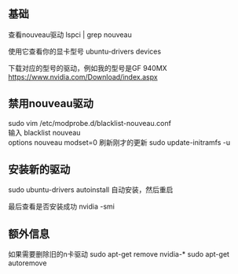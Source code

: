 ## 基础

查看nouveau驱动
lspci | grep nouveau

使用它查看你的显卡型号
ubuntu-drivers devices

下载对应的型号的驱动，例如我的型号是GF 940MX
https://www.nvidia.com/Download/index.aspx

## 禁用nouveau驱动
sudo vim /etc/modprobe.d/blacklist-nouveau.conf  
输入
blacklist nouveau  
options nouveau modset=0
刷新刚才的更新
sudo update-initramfs -u  



## 安装新的驱动
sudo ubuntu-drivers autoinstall 
自动安装，然后重启

最后查看是否安装成功
nvidia -smi

## 额外信息
如果需要删除旧的n卡驱动
sudo apt-get remove nvidia-* sudo apt-get autoremove 

